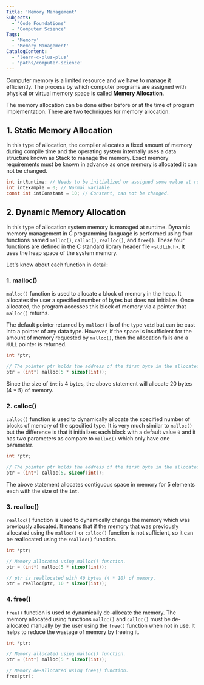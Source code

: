 ```yaml
---
Title: 'Memory Management'
Subjects:
  - 'Code Foundations'
  - 'Computer Science'
Tags:
  - 'Memory'
  - 'Memory Management'
CatalogContent:
  - 'learn-c-plus-plus'
  - 'paths/computer-science'
---
```


Computer memory is a limited resource and we have to manage it efficiently. The process by which computer programs are assigned with physical or virtual memory space is called **Memory Allocation**.

The memory allocation can be done either before or at the time of program implementation. There are two techniques for memory allocation:

## 1. Static Memory Allocation

In this type of allocation, the compiler allocates a fixed amount of memory during compile time and the operating system internally uses a data structure known as Stack to manage the memory. Exact memory requirements must be known in advance as once memory is allocated it can not be changed. 

```c
int intRuntime; // Needs to be initialized or assigned some value at run time.
int intExample = 0; // Normal variable.
const int intConstant = 10; // Constant, can not be changed.
```

## 2. Dynamic Memory Allocation

In this type of allocation system memory is managed at runtime. Dynamic memory management in C programming language is performed using four functions named `malloc()`, `calloc()`, `realloc()`, and `free()`. These four functions are defined in the C standard library header file `<stdlib.h>`. It uses the heap space of the system memory.

Let's know about each function in detail:

### 1. malloc()

`malloc()` function is used to allocate a block of memory in the heap. It allocates the user a specified number of bytes but does not initialize. Once allocated, the program accesses this block of memory via a pointer that `malloc()` returns. 

The default pointer returned by `malloc()` is of the type `void` but can be cast into a pointer of any data type. However, if the space is insufficient for the amount of memory requested by `malloc()`, then the allocation fails and a `NULL` pointer is returned.

```c
int *ptr; 

// The pointer ptr holds the address of the first byte in the allocated memory.
ptr = (int*) malloc(5 * sizeof(int));
```

Since the size of `int` is 4 bytes, the above statement will allocate 20 bytes (4 * 5) of memory. 

### 2. calloc()

`calloc()` function is used to dynamically allocate the specified number of blocks of memory of the specified type. It is very much similar to `malloc()` but the difference is that it initializes each block with a default value `0` and it has two parameters as compare to `malloc()` which only have one parameter. 

```c
int *ptr; 

// The pointer ptr holds the address of the first byte in the allocated memory.
ptr = (int*) calloc(5, sizeof(int));
```

The above statement allocates contiguous space in memory for 5 elements each with the size of the `int`.

### 3. realloc()

`realloc()` function is used to dynamically change the memory which was previously allocated. It means that if the memory that was previously allocated using the `malloc()` or `calloc()` function is not sufficient, so it can be reallocated using the `realloc()` function.

```c
int *ptr; 

// Memory allocated using malloc() function.
ptr = (int*) malloc(5 * sizeof(int));

// ptr is reallocated with 40 bytes (4 * 10) of memory.
ptr = realloc(ptr, 10 * sizeof(int));
```

### 4. free()

`free()` function is used to dynamically de-allocate the memory. The memory allocated using functions `malloc()` and `calloc()` must be de-allocated manually by the user using the `free()` function when not in use. It helps to reduce the wastage of memory by freeing it.

```c
int *ptr; 

// Memory allocated using malloc() function.
ptr = (int*) malloc(5 * sizeof(int));

// Memory de-allocated using free() function.
free(ptr);
```





